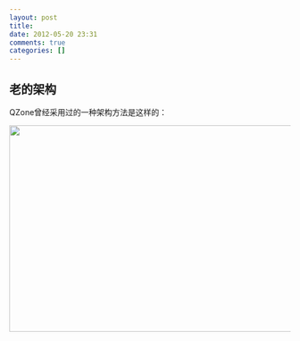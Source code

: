 ```yaml
---
layout: post
title:
date: 2012-05-20 23:31
comments: true
categories: []
---
```

<h2>老的架构</h2>
QZone曾经采用过的一种架构方法是这样的：

<a href="http://yuguo.github.com/blog/files/2012/05/1.jpg"><img title="1" src="http://yuguo.github.com/blog/files/2012/05/1.jpg" alt="" width="600" height="370" data-pinit="registered" /></a>
